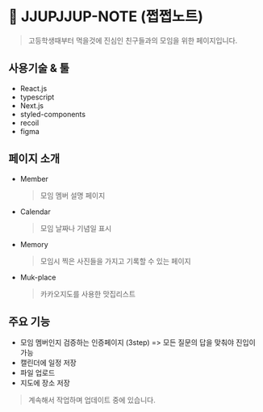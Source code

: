# 📒 JJUPJJUP-NOTE (쩝쩝노트)

> 고등학생때부터 먹을것에 진심인 친구들과의 모임을 위한 페이지입니다.

## 사용기술 & 툴

- React.js
- typescript
- Next.js
- styled-components
- recoil
- figma

## 페이지 소개

- Member
  > 모임 멤버 설명 페이지
- Calendar
  > 모임 날짜나 기념일 표시
- Memory
  > 모임시 찍은 사진들을 가지고 기록할 수 있는 페이지
- Muk-place
  > 카카오지도를 사용한 맛집리스트

## 주요 기능

- 모임 멤버인지 검증하는 인증페이지 (3step) => 모든 질문의 답을 맞춰야 진입이 가능
- 캘린더에 일정 저장
- 파일 업로드
- 지도에 장소 저장

> 계속해서 작업하며 업데이트 중에 있습니다.
